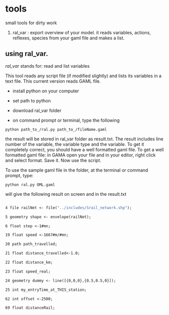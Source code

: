 # tools
small tools for dirty work

1. ral_var : export overview of your model. it reads variables, actions, reflexes, species from your gaml file and makes a list. 


## using ral_var. 

*ral_var* stands for: read and list variables 

This tool reads any script file (if modified slightly) and lists its variables in a text file. This current version reads GAML file.



+ install python on your computer

+ set path to python

+ download ral_var folder

+ on command prompt or terminal, type the following 

` python path_to_/ral.py path_to_/fileName.gaml `

the result will be stored in ral_var folder as result.txt. The result includes line number of the variable, the variable type and the variable. To get it completely correct, you should have a well formatted gaml file. To get a well formatted gaml file: in GAMA open your file and in your editor, right click and select format. Save it. Now use the script. 

To use the sample gaml file in the folder, at the terminal or command prompt, type:

`python ral.py OML.gaml`

will give the following result on screen and in the result.txt

``` 3 file railStop <- file("../includes/Station_square.shp");

4 file railNet <- file("../includes/Srail_network.shp");

5 geometry shape <- envelope(railNet);

6 float step <-1#mn;

19 float speed <-1667#m/#mn;

20 path path_travelled;

21 float distance_travelled<-1.0;

22 float distance_km;

23 float speed_real;

24 geometry dummy <- line([{0,0,0},{0.5,0.5,0}]);

25 int my_entryTime_at_THIS_station;

62 int offset <-2500;

69 float distanceRail;

```


